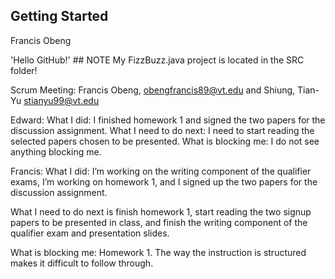 ## Getting Started
Francis Obeng

'Hello GitHub!'      ## NOTE My FizzBuzz.java project is located in the SRC folder!



Scrum Meeting: Francis Obeng, obengfrancis89@vt.edu and Shiung, Tian-Yu stianyu99@vt.edu

Edward: 
What I did:  I finished homework 1 and signed the two papers for the discussion assignment. 
What I need to do next: I need to start reading the selected papers chosen to be presented. 
What is blocking me: I do not see anything blocking me.

Francis:
What I did:  I’m working on the writing component of the qualifier exams, I’m working on homework 1, 
and I signed up the two papers for the discussion assignment. 

What I need to do next is finish homework 1, start reading the two signup papers to be presented in class, 
and finish the writing component of the qualifier exam and presentation slides.

What is blocking me: Homework 1. The way the instruction is structured makes it difficult to follow through.


